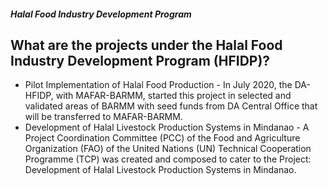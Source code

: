 ##### Halal Food Industry Development Program

## What are the projects under the Halal Food Industry Development Program (HFIDP)?


 - Pilot Implementation of Halal Food Production - In July 2020, the DA-HFIDP, with MAFAR-BARMM, started this project in selected and validated areas of BARMM with seed funds from DA Central Office that  will be transferred to MAFAR-BARMM.
 - Development of Halal Livestock Production Systems in Mindanao - A Project Coordination Committee (PCC) of the Food and Agriculture Organization (FAO) of the United Nations (UN) Technical Cooperation Programme (TCP) was created and composed to cater to the Project: Development of Halal Livestock Production Systems in Mindanao.
